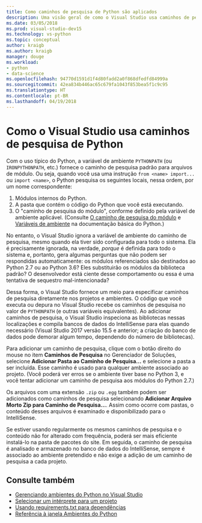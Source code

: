 ```yaml
---
title: Como caminhos de pesquisa de Python são aplicados
description: Uma visão geral de como o Visual Studio usa caminhos de pesquisa do Python nos projetos e ambientes.
ms.date: 03/05/2018
ms.prod: visual-studio-dev15
ms.technology: vs-python
ms.topic: conceptual
author: kraigb
ms.author: kraigb
manager: douge
ms.workload:
- python
- data-science
ms.openlocfilehash: 94770d1591d1f4d80fadd2a0f868dfedfd84999a
ms.sourcegitcommit: 42ea834b446ac65c679fa1043f853bea5f1c9c95
ms.translationtype: HT
ms.contentlocale: pt-BR
ms.lasthandoff: 04/19/2018
---
```

# <a name="how-visual-studio-uses-python-search-paths"></a>Como o Visual Studio usa caminhos de pesquisa de Python

Com o uso típico do Python, a variável de ambiente `PYTHONPATH` (ou `IRONPYTHONPATH`, etc.) fornece o caminho de pesquisa padrão para arquivos de módulo. Ou seja, quando você usa uma instrução `from <name> import...` ou `import <name>`, o Python pesquisa os seguintes locais, nessa ordem, por um nome correspondente:

1. Módulos internos do Python.
1. A pasta que contém o código do Python que você está executando.
1. O "caminho de pesquisa do módulo", conforme definido pela variável de ambiente aplicável. (Consulte [O caminho de pesquisa do módulo](https://docs.python.org/2/tutorial/modules.html#the-module-search-path) e [Variáveis de ambiente](https://docs.python.org/2/using/cmdline.html#envvar-PYTHONPATH) na documentação básica do Python.)

No entanto, o Visual Studio ignora a variável de ambiente do caminho de pesquisa, mesmo quando ela tiver sido configurada para todo o sistema. Ela é precisamente ignorada, na verdade, *porque* é definida para todo o sistema e, portanto, gera algumas perguntas que não podem ser respondidas automaticamente: os módulos referenciados são destinados ao Python 2.7 ou ao Python 3.6? Eles substituirão os módulos da biblioteca padrão? O desenvolvedor está ciente desse comportamento ou essa é uma tentativa de sequestro mal-intencionada?

Dessa forma, o Visual Studio fornece um meio para especificar caminhos de pesquisa diretamente nos projetos e ambientes. O código que você executa ou depura no Visual Studio recebe os caminhos de pesquisa no valor de `PYTHONPATH` (e outras variáveis equivalentes). Ao adicionar caminhos de pesquisa, o Visual Studio inspeciona as bibliotecas nessas localizações e compila bancos de dados do IntelliSense para elas quando necessário (Visual Studio 2017 versão 15.5 e anterior; a criação do banco de dados pode demorar algum tempo, dependendo do número de bibliotecas).

Para adicionar um caminho de pesquisa, clique com o botão direito do mouse no item **Caminhos de Pesquisa** no Gerenciador de Soluções, selecione **Adicionar Pasta ao Caminho de Pesquisa...** e selecione a pasta a ser incluída. Esse caminho é usado para qualquer ambiente associado ao projeto. (Você poderá ver erros se o ambiente tiver base no Python 3, e você tentar adicionar um caminho de pesquisa aos módulos do Python 2.7.)

Os arquivos com uma extensão `.zip` ou `.egg` também podem ser adicionados como caminhos de pesquisa selecionando **Adicionar Arquivo Morto Zip para Caminho de Pesquisa...**. Assim como ocorre com pastas, o conteúdo desses arquivos é examinado e disponibilizado para o IntelliSense.

Se estiver usando regularmente os mesmos caminhos de pesquisa e o conteúdo não for alterado com frequência, poderá ser mais eficiente instalá-lo na pasta de pacotes do site. Em seguida, o caminho de pesquisa é analisado e armazenado no banco de dados do IntelliSense, sempre é associado ao ambiente pretendido e não exige a adição de um caminho de pesquisa a cada projeto.

## <a name="see-also"></a>Consulte também

- [Gerenciando ambientes do Python no Visual Studio](managing-python-environments-in-visual-studio.md)
- [Selecionar um intérprete para um projeto](selecting-a-python-environment-for-a-project.md)
- [Usando requirements.txt para dependências](managing-required-packages-with-requirements-txt.md)
- [Referência à janela Ambientes do Python](python-environments-window-tab-reference.md)